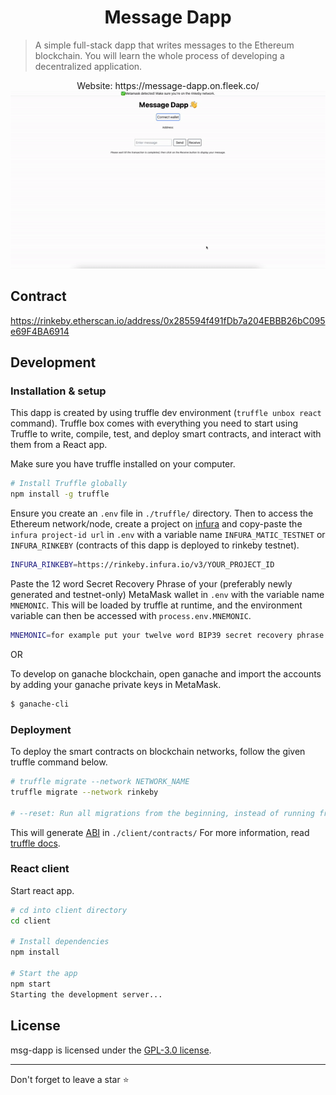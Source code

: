 <h1 align="center">Message Dapp</h1>

> A simple full-stack dapp that writes messages to the Ethereum blockchain. You will learn the whole process of developing a decentralized application.

<div align="center">
  Website: https://message-dapp.on.fleek.co/
</div>

<div align="center">
  <img src="https://github.com/akhileshthite/msg-dapp/blob/main/demo.gif" />
</div>

## Contract
  https://rinkeby.etherscan.io/address/0x285594f491fDb7a204EBBB26bC095e69F4BA6914

## Development
### Installation & setup
This dapp is created by using truffle dev environment (`truffle unbox react` command). Truffle box comes with everything you need to start using Truffle to write, compile, test, and deploy smart contracts, and interact with them from a React app.

Make sure you have truffle installed on your computer.
```sh
# Install Truffle globally
npm install -g truffle
```

Ensure you create an `.env` file in `./truffle/` directory. Then to access the Ethereum network/node, create a project on [infura](https://infura.io/) and copy-paste the `infura project-id url` in `.env` with a variable name `INFURA_MATIC_TESTNET` or `INFURA_RINKEBY` (contracts of this dapp is deployed to rinkeby testnet).
```sh
INFURA_RINKEBY=https://rinkeby.infura.io/v3/YOUR_PROJECT_ID
```

Paste the 12 word Secret Recovery Phrase of your (preferably newly generated and testnet-only) MetaMask wallet in `.env` with the variable name `MNEMONIC`. This will be loaded by truffle at runtime, and the environment variable can then be accessed with `process.env.MNEMONIC`.

```sh
MNEMONIC=for example put your twelve word BIP39 secret recovery phrase here
```

OR

To develop on ganache blockchain, open ganache and import the accounts by adding your ganache private keys in MetaMask.

```sh
$ ganache-cli
```

### Deployment
To deploy the smart contracts on blockchain networks, follow the given truffle command below.

```sh
# truffle migrate --network NETWORK_NAME
truffle migrate --network rinkeby

# --reset: Run all migrations from the beginning, instead of running from the last completed migration.

```
This will generate [ABI](https://docs.soliditylang.org/en/v0.8.13/abi-spec.html#:~:text=The%20Contract%20Application%20Binary%20Interface,as%20described%20in%20this%20specification.) in `./client/contracts/`
For more information, read [truffle docs](https://trufflesuite.com/docs/truffle/).

### React client
Start react app.

```sh
# cd into client directory
cd client

# Install dependencies
npm install

# Start the app
npm start
Starting the development server...
```

## License
msg-dapp is licensed under the [GPL-3.0 license](https://github.com/akhileshthite/msg-dapp/blob/main/LICENSE).

<hr>
Don't forget to leave a star ⭐️
